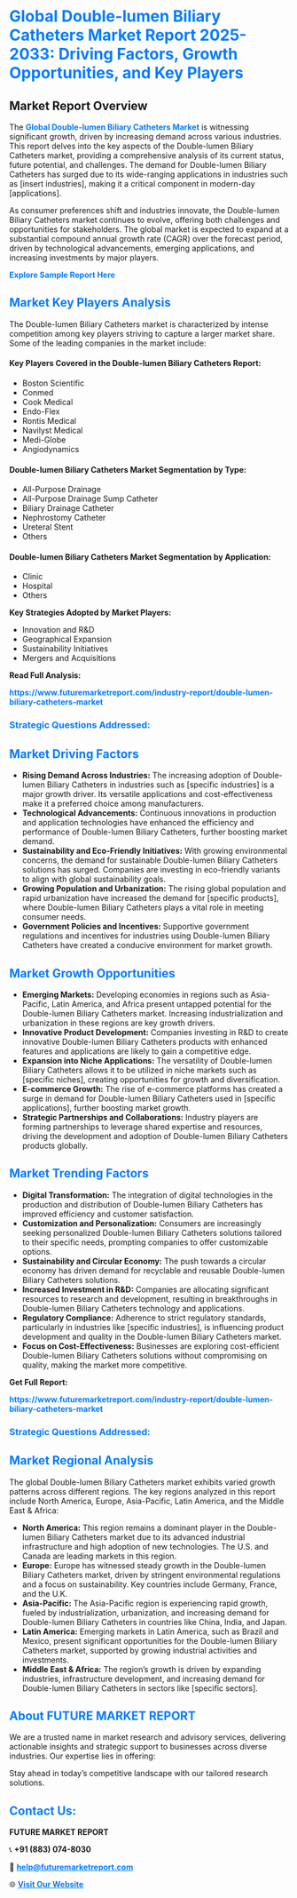 <h1 style="color: #007BFF;">Global Double-lumen Biliary Catheters Market Report 2025-2033: Driving Factors, Growth Opportunities, and Key Players</h1>

<section id="overview">
<h2>Market Report Overview</h2>
<p>The <a href="https://www.futuremarketreport.com/industry-report/double-lumen-biliary-catheters-market" style="color: #007BFF; text-decoration: none;"><strong>Global Double-lumen Biliary Catheters Market</strong></a> is witnessing significant growth, driven by increasing demand across various industries. This report delves into the key aspects of the Double-lumen Biliary Catheters market, providing a comprehensive analysis of its current status, future potential, and challenges. The demand for Double-lumen Biliary Catheters has surged due to its wide-ranging applications in industries such as [insert industries], making it a critical component in modern-day [applications].</p>
<p>As consumer preferences shift and industries innovate, the Double-lumen Biliary Catheters market continues to evolve, offering both challenges and opportunities for stakeholders. The global market is expected to expand at a substantial compound annual growth rate (CAGR) over the forecast period, driven by technological advancements, emerging applications, and increasing investments by major players.</p>
</section>

<section id="overview">
<p><a href="https://www.futuremarketreport.com/request-sample/reportId=92398" style="color: #007BFF; text-decoration: none;"><strong>Explore Sample Report Here</strong></a></p>
</section>

<section id="key-players">
<h2 style="color: #007BFF;">Market Key Players Analysis</h2>
<p>The Double-lumen Biliary Catheters market is characterized by intense competition among key players striving to capture a larger market share. Some of the leading companies in the market include:</p>
<h4>Key Players Covered in the Double-lumen Biliary Catheters Report:</h4>
<ul><li>Boston Scientific</li><li>Conmed</li><li>Cook Medical</li><li>Endo-Flex</li><li>Rontis Medical</li><li>Navilyst Medical</li><li>Medi-Globe</li><li>Angiodynamics</li></ul>
<h4>Double-lumen Biliary Catheters Market Segmentation by Type:</h4>
<ul><li>All-Purpose Drainage</li><li>All-Purpose Drainage Sump Catheter</li><li>Biliary Drainage Catheter</li><li>Nephrostomy Catheter</li><li>Ureteral Stent</li><li>Others</li></ul>

<h4>Double-lumen Biliary Catheters Market Segmentation by Application:</h4>
<ul><li>Clinic</li><li>Hospital</li><li>Others</li></ul>
<p><strong>Key Strategies Adopted by Market Players:</strong></p>
<ul>
<li>Innovation and R&D</li>
<li>Geographical Expansion</li>
<li>Sustainability Initiatives</li>
<li>Mergers and Acquisitions</li>
</ul>
</section>

<section>
<p><strong>Read Full Analysis: </strong></p><a href="https://www.futuremarketreport.com/industry-report/double-lumen-biliary-catheters-market" style="color: #007BFF; text-decoration: none;"><strong>https://www.futuremarketreport.com/industry-report/double-lumen-biliary-catheters-market</strong></a>
<h3 style="color: #007BFF;">Strategic Questions Addressed:</h3>
</section>

<section id="driving-factors">
<h2 style="color: #007BFF;">Market Driving Factors</h2>
<ul>
<li><strong>Rising Demand Across Industries:</strong> The increasing adoption of Double-lumen Biliary Catheters in industries such as [specific industries] is a major growth driver. Its versatile applications and cost-effectiveness make it a preferred choice among manufacturers.</li>
<li><strong>Technological Advancements:</strong> Continuous innovations in production and application technologies have enhanced the efficiency and performance of Double-lumen Biliary Catheters, further boosting market demand.</li>
<li><strong>Sustainability and Eco-Friendly Initiatives:</strong> With growing environmental concerns, the demand for sustainable Double-lumen Biliary Catheters solutions has surged. Companies are investing in eco-friendly variants to align with global sustainability goals.</li>
<li><strong>Growing Population and Urbanization:</strong> The rising global population and rapid urbanization have increased the demand for [specific products], where Double-lumen Biliary Catheters plays a vital role in meeting consumer needs.</li>
<li><strong>Government Policies and Incentives:</strong> Supportive government regulations and incentives for industries using Double-lumen Biliary Catheters have created a conducive environment for market growth.</li>
</ul>
</section>

<section id="growth-opportunities">
<h2 style="color: #007BFF;">Market Growth Opportunities</h2>
<ul>
<li><strong>Emerging Markets:</strong> Developing economies in regions such as Asia-Pacific, Latin America, and Africa present untapped potential for the Double-lumen Biliary Catheters market. Increasing industrialization and urbanization in these regions are key growth drivers.</li>
<li><strong>Innovative Product Development:</strong> Companies investing in R&D to create innovative Double-lumen Biliary Catheters products with enhanced features and applications are likely to gain a competitive edge.</li>
<li><strong>Expansion into Niche Applications:</strong> The versatility of Double-lumen Biliary Catheters allows it to be utilized in niche markets such as [specific niches], creating opportunities for growth and diversification.</li>
<li><strong>E-commerce Growth:</strong> The rise of e-commerce platforms has created a surge in demand for Double-lumen Biliary Catheters used in [specific applications], further boosting market growth.</li>
<li><strong>Strategic Partnerships and Collaborations:</strong> Industry players are forming partnerships to leverage shared expertise and resources, driving the development and adoption of Double-lumen Biliary Catheters products globally.</li>
</ul>
</section>

<section id="trending-factors">
<h2 style="color: #007BFF;">Market Trending Factors</h2>
<ul>
<li><strong>Digital Transformation:</strong> The integration of digital technologies in the production and distribution of Double-lumen Biliary Catheters has improved efficiency and customer satisfaction.</li>
<li><strong>Customization and Personalization:</strong> Consumers are increasingly seeking personalized Double-lumen Biliary Catheters solutions tailored to their specific needs, prompting companies to offer customizable options.</li>
<li><strong>Sustainability and Circular Economy:</strong> The push towards a circular economy has driven demand for recyclable and reusable Double-lumen Biliary Catheters solutions.</li>
<li><strong>Increased Investment in R&D:</strong> Companies are allocating significant resources to research and development, resulting in breakthroughs in Double-lumen Biliary Catheters technology and applications.</li>
<li><strong>Regulatory Compliance:</strong> Adherence to strict regulatory standards, particularly in industries like [specific industries], is influencing product development and quality in the Double-lumen Biliary Catheters market.</li>
<li><strong>Focus on Cost-Effectiveness:</strong> Businesses are exploring cost-efficient Double-lumen Biliary Catheters solutions without compromising on quality, making the market more competitive.</li>
</ul>
</section>

<section>
<p><strong>Get Full Report: </strong></p><a href="https://www.futuremarketreport.com/industry-report/double-lumen-biliary-catheters-market" style="color: #007BFF; text-decoration: none;"><strong>https://www.futuremarketreport.com/industry-report/double-lumen-biliary-catheters-market</strong></a>
<h3 style="color: #007BFF;">Strategic Questions Addressed:</h3>
</section>


<section id="regional-analysis">
<h2 style="color: #007BFF;">Market Regional Analysis</h2>
<p>The global Double-lumen Biliary Catheters market exhibits varied growth patterns across different regions. The key regions analyzed in this report include North America, Europe, Asia-Pacific, Latin America, and the Middle East & Africa:</p>
<ul>
<li><strong>North America:</strong> This region remains a dominant player in the Double-lumen Biliary Catheters market due to its advanced industrial infrastructure and high adoption of new technologies. The U.S. and Canada are leading markets in this region.</li>
<li><strong>Europe:</strong> Europe has witnessed steady growth in the Double-lumen Biliary Catheters market, driven by stringent environmental regulations and a focus on sustainability. Key countries include Germany, France, and the U.K.</li>
<li><strong>Asia-Pacific:</strong> The Asia-Pacific region is experiencing rapid growth, fueled by industrialization, urbanization, and increasing demand for Double-lumen Biliary Catheters in countries like China, India, and Japan.</li>
<li><strong>Latin America:</strong> Emerging markets in Latin America, such as Brazil and Mexico, present significant opportunities for the Double-lumen Biliary Catheters market, supported by growing industrial activities and investments.</li>
<li><strong>Middle East & Africa:</strong> The region’s growth is driven by expanding industries, infrastructure development, and increasing demand for Double-lumen Biliary Catheters in sectors like [specific sectors].</li>
</ul>
</section>

<footer>
<h2 style="color: #007BFF;">About FUTURE MARKET REPORT</h2>
<p>We are a trusted name in market research and advisory services, delivering actionable insights and strategic support to businesses across diverse industries. Our expertise lies in offering:</p>

<p>Stay ahead in today’s competitive landscape with our tailored research solutions.</p>

<h2 style="color: #007BFF;">Contact Us:</h2>
<p><strong>FUTURE MARKET REPORT</strong></p>
<p>📞 <strong>+91 (883) 074-8030</strong></p>
<p>📧 <strong><a href="mailto:help@futuremarketreport.com" style="color: #007BFF;">help@futuremarketreport.com</a></strong></p>
<p>🌐 <strong><a href="https://www.futuremarketreport.com/" style="color: #007BFF;">Visit Our Website</a></strong></p>
</footer>